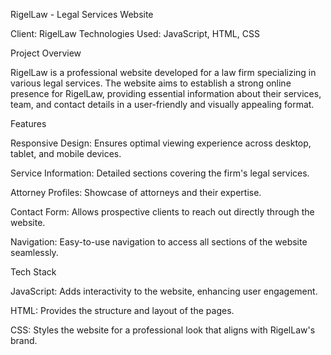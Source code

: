 RigelLaw - Legal Services Website

Client: RigelLaw
Technologies Used: JavaScript, HTML, CSS

Project Overview

RigelLaw is a professional website developed for a law firm specializing in various legal services. The website aims to establish a strong online presence for RigelLaw, providing essential information about their services, team, and contact details in a user-friendly and visually appealing format.

Features

Responsive Design: Ensures optimal viewing experience across desktop, tablet, and mobile devices.

Service Information: Detailed sections covering the firm's legal services.

Attorney Profiles: Showcase of attorneys and their expertise.

Contact Form: Allows prospective clients to reach out directly through the website.

Navigation: Easy-to-use navigation to access all sections of the website seamlessly.

Tech Stack

JavaScript: Adds interactivity to the website, enhancing user engagement.

HTML: Provides the structure and layout of the pages.

CSS: Styles the website for a professional look that aligns with RigelLaw's brand.
